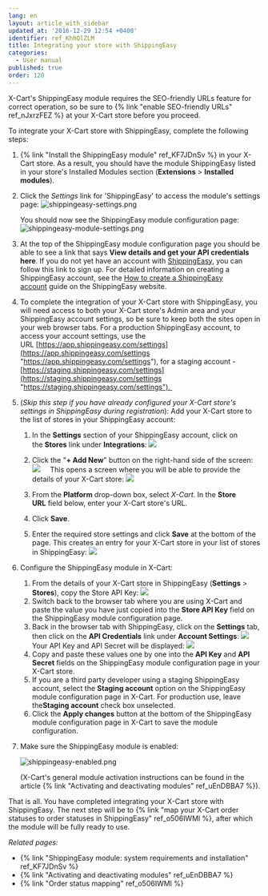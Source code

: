 ```yaml
---
lang: en
layout: article_with_sidebar
updated_at: '2016-12-29 12:54 +0400'
identifier: ref_KhhQlZLM
title: Integrating your store with ShippingEasy
categories:
  - User manual
published: true
order: 120
---
```


X-Cart's ShippingEasy module requires the SEO-friendly URLs feature for correct operation, so be sure to {% link "enable SEO-friendly URLs" ref_nJxrzFEZ %} at your X-Cart store before you proceed.

To integrate your X-Cart store with ShippingEasy, complete the following steps:

1.  {% link "Install the ShippingEasy module" ref_KF7JDnSv %} in your X-Cart store. As a result, you should have the module ShippingEasy listed in your store's Installed Modules section (**Extensions** > **Installed modules**). 
2.  Сlick the _Settings_ link for 'ShippingEasy' to access the module's settings page:
    ![shippingeasy-settings.png]({{site.baseurl}}/attachments/ref_KhhQlZLM/shippingeasy-settings.png)

    You should now see the ShippingEasy module configuration page:
    ![shippingeasy-module-settings.png]({{site.baseurl}}/attachments/ref_KhhQlZLM/shippingeasy-module-settings.png)

3.  At the top of the ShippingEasy module configuration page you should be able to see a link that says **View details and get your API credentials here**. If you do not yet have an account with [ShippingEasy](http://shippingeasy.com/integrate-your-shipping-for-xcart-with-the-shippingeasy-app/?se-ref=96), you can follow this link to sign up. For detailed information on creating a ShippingEasy account, see the [How to create a ShippingEasy account](https://support.shippingeasy.com/entries/23453187-How-to-Create-a-ShippingEasy-account "https://support.shippingeasy.com/entries/23453187-How-to-Create-a-ShippingEasy-account") guide on the ShippingEasy website.
4.  To complete the integration of your X-Cart store with ShippingEasy, you will need access to both your X-Cart store's Admin area and your ShippingEasy account settings, so be sure to keep both the sites open in your web browser tabs. For a production ShippingEasy account, to access your account settings, use the URL [https://app.shippingeasy.com/settings](https://app.shippingeasy.com/settings "https://app.shippingeasy.com/settings"), for a staging account -[https://staging.shippingeasy.com/settings](https://staging.shippingeasy.com/settings "https://staging.shippingeasy.com/settings"). 
5.  (_Skip this step if you have already configured your X-Cart store's settings in ShippingEasy during registration_): Add your X-Cart store to the list of stores in your ShippingEasy account:
    1.  In the **Settings** section of your ShippingEasy account, click on the **Stores** link under **Integrations**:
        ![]({{site.baseurl}}/attachments/8224894/8355897.png)

    2.  Click the "**+ Add New**" button on the right-hand side of the screen:
        ![]({{site.baseurl}}/attachments/8224894/8355898.png)
            This opens a screen where you will be able to provide the details of your X-Cart store:
        ![]({{site.baseurl}}/attachments/8224894/8355899.png)

    3.  From the **Platform** drop-down box, select _X-Cart_. In the **Store URL** field below, enter your X-Cart store's URL.
    4.  Click **Save**.
    5.  Enter the required store settings and click **Save** at the bottom of the page. This creates an entry for your X-Cart store in your list of stores in ShippingEasy:
        ![]({{site.baseurl}}/attachments/8224894/8355900.png)
6.  Configure the ShippingEasy module in X-Cart:
    1.  From the details of your X-Cart store in ShippingEasy (**Settings** > **Stores**), copy the Store API Key:
        ![]({{site.baseurl}}/attachments/8224894/8355904.png)
    2.  Switch back to the browser tab where you are using X-Cart and paste the value you have just copied into the **Store API Key** field on the ShippingEasy module configuration page.
    3.  Back in the browser tab with ShippingEasy, click on the **Settings** tab, then click on the **API Credentials** link under **Account Settings**:
        ![]({{site.baseurl}}/attachments/8224894/8355905.png)
        Your API Key and API Secret will be displayed:
        ![]({{site.baseurl}}/attachments/8224894/8355906.png)
    4.  Copy and paste these values one by one into the **API Key** and **API Secret** fields on the ShippingEasy module configuration page in your X-Cart store.
    5.  If you are a third party developer using a staging ShippingEasy account, select the **Staging account** option on the ShippingEasy module configuration page in X-Cart. For production use, leave the**Staging account** check box unselected.
    6.  Click the **Apply changes** button at the bottom of the ShippingEasy module configuration page in X-Cart to save the module configuration.
7.  Make sure the ShippingEasy module is enabled:

    ![shippingeasy-enabled.png]({{site.baseurl}}/attachments/ref_KhhQlZLM/shippingeasy-enabled.png)

    (X-Cart's general module activation instructions can be found in the article {% link "Activating and deactivating modules" ref_uEnDBBA7 %}).

That is all. You have completed integrating your X-Cart store with ShippingEasy. The next step will be to {% link "map your X-Cart order statuses to order statuses in ShippingEasy" ref_o506IWMl %}, after which the module will be fully ready to use.

_Related pages:_

*   {% link "ShippingEasy module: system requirements and installation" ref_KF7JDnSv %}
*   {% link "Activating and deactivating modules" ref_uEnDBBA7 %}
*   {% link "Order status mapping" ref_o506IWMl %}
